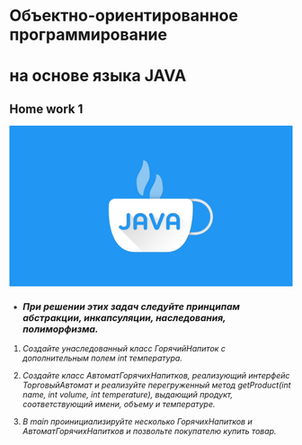 # Объектно-ориентированное программирование 
# на основе языка JAVA

## Home work 1

![java.jpeg](java.jpeg)

- ### ___При решении этих задач следуйте принципам абстракции, инкапсуляции, наследования, полиморфизма.___

1. _Создайте унаследованный класс ГорячийНапиток с дополнительным полем int температура._

2. _Создайте класс АвтоматГорячихНапитков, реализующий интерфейс ТорговыйАвтомат и реализуйте перегруженный метод getProduct(int name, int volume, int temperature), выдающий продукт, соответствующий имени, объему и температуре._

3. _В main проинициализируйте несколько ГорячихНапитков и АвтоматГорячихНапитков и позвольте покупателю купить товар._
